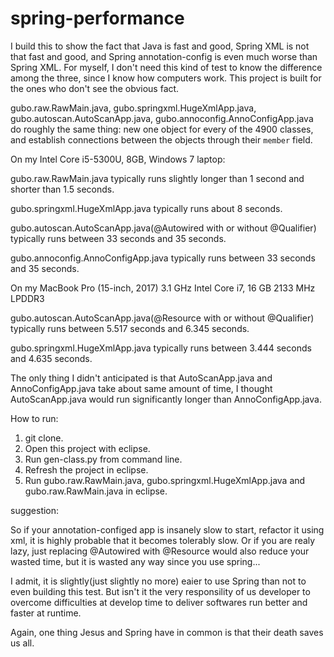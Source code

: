 # spring-performance

I build this to show the fact that Java is fast and good, Spring XML is not that fast and good, and Spring annotation-config is even much worse than Spring XML. For myself, I don't need this kind of test to know the difference among the three, since I know how computers work. This project is built for the ones who don't see the obvious fact.

gubo.raw.RawMain.java, gubo.springxml.HugeXmlApp.java, gubo.autoscan.AutoScanApp.java, gubo.annoconfig.AnnoConfigApp.java do roughly the same thing: new one object for every of the 4900 classes, and establish connections between the objects through their `member` field.


On my Intel Core i5-5300U, 8GB, Windows 7 laptop:


gubo.raw.RawMain.java typically runs slightly longer than 1 second and shorter than 1.5 seconds.


gubo.springxml.HugeXmlApp.java typically runs about 8 seconds.


gubo.autoscan.AutoScanApp.java(@Autowired with or without @Qualifier) typically runs between 33 seconds and 35 seconds.

gubo.annoconfig.AnnoConfigApp.java typically runs between 33 seconds and 35 seconds.


On my MacBook Pro (15-inch, 2017) 3.1 GHz Intel Core i7, 16 GB 2133 MHz LPDDR3

gubo.autoscan.AutoScanApp.java(@Resource with or without @Qualifier) typically runs between 5.517 seconds and 6.345 seconds.

gubo.springxml.HugeXmlApp.java typically runs between 3.444 seconds and 4.635 seconds.


The only thing I didn't anticipated is that AutoScanApp.java and AnnoConfigApp.java take about same amount of time, I thought AutoScanApp.java would run significantly longer than AnnoConfigApp.java.


How to run:
1. git clone.
2. Open this project with eclipse.
3. Run gen-class.py from command line.
4. Refresh the project in eclipse. 
5. Run gubo.raw.RawMain.java, gubo.springxml.HugeXmlApp.java and gubo.raw.RawMain.java in eclipse.


suggestion:

So if your annotation-configed app is insanely slow to start, refactor it using xml, it is highly probable that it becomes tolerably slow. Or if you are realy lazy, just replacing @Autowired with @Resource would also reduce your wasted time, but it is wasted any way since you use spring...

I admit, it is slightly(just slightly no more) eaier to use Spring than not to even building this test. But isn't it the very responsility of us developer to overcome difficulties at develop time to deliver softwares run better and faster at runtime. 


Again, one thing Jesus and Spring have in common is that their death saves us all.
